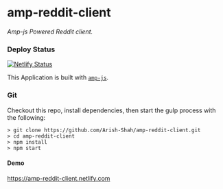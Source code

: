# amp-reddit-client

_Amp-js Powered Reddit client._

### Deploy Status

[![Netlify Status](https://api.netlify.com/api/v1/badges/e7a62fe1-f16d-449c-af9e-41c1e0540a78/deploy-status)](https://app.netlify.com/sites/amp-reddit-client/deploys)

This Application is built with [`amp-js`](https://npmjs.com/@arish-shah/amp).

### Git

Checkout this repo, install dependencies, then start the gulp process with the following:

```
> git clone https://github.com/Arish-Shah/amp-reddit-client.git
> cd amp-reddit-client
> npm install
> npm start
```

#### Demo

https://amp-reddit-client.netlify.com

